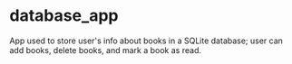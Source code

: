 # database_app
App used to store user's info about books in a SQLite database; user can add books, delete books, and mark a book as read.
